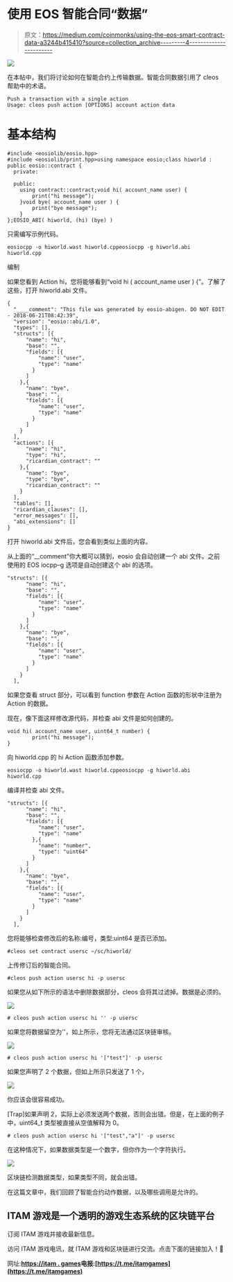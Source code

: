 # 使用 EOS 智能合同“数据”

> 原文：<https://medium.com/coinmonks/using-the-eos-smart-contract-data-a3244b415410?source=collection_archive---------4----------------------->

![](img/7818d530e32fb436fb16a5e040c883d7.png)

在本帖中，我们将讨论如何在智能合约上传输数据。智能合同数据引用了 cleos 帮助中的术语。

```
Push a transaction with a single action
Usage: cleos push action [OPTIONS] account action data
```

# **基本结构**

```
#include <eosiolib/eosio.hpp>
#include <eosiolib/print.hpp>using namespace eosio;class hiworld : public eosio::contract {
  private:

  public:
    using contract::contract;void hi( account_name user) {
        print("hi message");
    }void bye( account_name user ) {
        print("bye message");
    }
};EOSIO_ABI( hiworld, (hi) (bye) )
```

只需编写示例代码。

```
eosiocpp -o hiworld.wast hiworld.cppeosiocpp -g hiworld.abi hiworld.cpp
```

编制

如果您看到 Action hi，您将能够看到“void hi ( account_name user ) {”。了解了这些，打开 hiworld.abi 文件。

```
{
  "____comment": "This file was generated by eosio-abigen. DO NOT EDIT - 2018-06-21T08:42:39",
  "version": "eosio::abi/1.0",
  "types": [],
  "structs": [{
      "name": "hi",
      "base": "",
      "fields": [{
          "name": "user",
          "type": "name"
        }
      ]
    },{
      "name": "bye",
      "base": "",
      "fields": [{
          "name": "user",
          "type": "name"
        }
      ]
    }
  ],
  "actions": [{
      "name": "hi",
      "type": "hi",
      "ricardian_contract": ""
    },{
      "name": "bye",
      "type": "bye",
      "ricardian_contract": ""
    }
  ],
  "tables": [],
  "ricardian_clauses": [],
  "error_messages": [],
  "abi_extensions": []
}
```

打开 hiworld.abi 文件后，您会看到类似上面的内容。

从上面的“__comment”你大概可以猜到，eosio 会自动创建一个 abi 文件。之前使用的 EOS iocpp–g 选项是自动创建这个 abi 的选项。

```
"structs": [{
      "name": "hi",
      "base": "",
      "fields": [{
          "name": "user",
          "type": "name"
        }
      ]
    },{
      "name": "bye",
      "base": "",
      "fields": [{
          "name": "user",
          "type": "name"
        }
      ]
    }
  ],
```

如果您查看 struct 部分，可以看到 function 参数在 Action 函数的形状中注册为 Action 的数据。

现在，像下面这样修改源代码，并检查 abi 文件是如何创建的。

```
void hi( account_name user, uint64_t number) {
        print("hi message");
}
```

向 hiworld.cpp 的 hi Action 函数添加参数。

```
eosiocpp -o hiworld.wast hiworld.cppeosiocpp -g hiworld.abi hiworld.cpp
```

编译并检查 abi 文件。

```
"structs": [{
      "name": "hi",
      "base": "",
      "fields": [{
          "name": "user",
          "type": "name"
        },{
          "name": "number",
          "type": "uint64"
        }
      ]
    },{
      "name": "bye",
      "base": "",
      "fields": [{
          "name": "user",
          "type": "name"
        }
      ]
    }
  ],
```

您将能够检查修改后的名称:编号，类型:uint64 是否已添加。

```
#cleos set contract usersc ~/sc/hiworld/
```

上传修订后的智能合同。

```
#cleos push action usersc hi -p usersc
```

如果您从如下所示的语法中删除数据部分，cleos 会将其过滤掉。数据是必须的。

![](img/b1d57876c7afe286c9c9139ce10ac696.png)

```
# cleos push action usersc hi '' -p usersc
```

如果您将数据留空为''，如上所示，您将无法通过区块链审核。

![](img/a315200b0d14aaf846e14f3e724f44da.png)

```
# cleos push action usersc hi '["test"]' -p usersc
```

如果您声明了 2 个数据，但如上所示只发送了 1 个，

![](img/0d7624c691f8cffeceb75d89a65d982e.png)

你应该会很容易成功。

[Trap]如果声明 2，实际上必须发送两个数据，否则会出错。但是，在上面的例子中，uint64_t 类型被直接从空值解释为 0。

```
# cleos push action usersc hi '["test","a"]' -p usersc
```

在这种情况下，如果数据类型是一个数字，但你作为一个字符执行。

![](img/fa1b3837f300d7324800c7c9720463ef.png)

区块链检测数据类型，如果类型不同，就会出错。

在这篇文章中，我们回顾了智能合约动作数据，以及哪些调用是允许的。

## ITAM 游戏是一个透明的游戏生态系统的区块链平台

订阅 ITAM 游戏并接收最新信息。

访问 ITAM 游戏电讯，就 ITAM 游戏和区块链进行交流。点击下面的链接加入！👫

网址:**[https://itam . games](https://itam.games)电报:[https://t.me/itamgames](https://t.me/itamgames)**